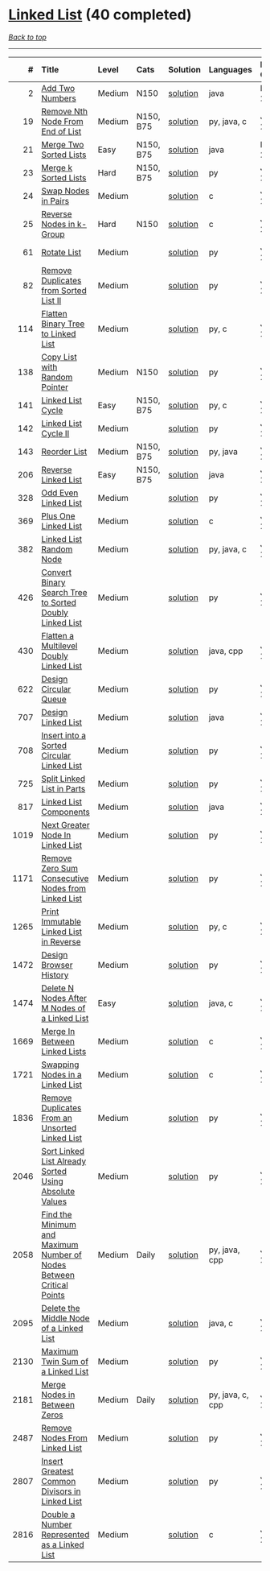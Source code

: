 # [Linked List](<https://leetcode.com/tag/Linked-List/>) (40 completed)

*[Back to top](<../../README.md>)*

------

|    # | Title                                                                                                                                                                        | Level   | Cats      | Solution                                                                                        | Languages        | Date Complete   |
|-----:|:-----------------------------------------------------------------------------------------------------------------------------------------------------------------------------|:--------|:----------|:------------------------------------------------------------------------------------------------|:-----------------|:----------------|
|    2 | [Add Two Numbers](<https://leetcode.com/problems/add-two-numbers>)                                                                                                           | Medium  | N150      | [solution](<../_2. Add Two Numbers.md>)                                                         | java             | May 22, 2024    |
|   19 | [Remove Nth Node From End of List](<https://leetcode.com/problems/remove-nth-node-from-end-of-list>)                                                                         | Medium  | N150, B75 | [solution](<../_19. Remove Nth Node From End of List.md>)                                       | py, java, c      | Jun 06, 2024    |
|   21 | [Merge Two Sorted Lists](<https://leetcode.com/problems/merge-two-sorted-lists>)                                                                                             | Easy    | N150, B75 | [solution](<../_21. Merge Two Sorted Lists.md>)                                                 | java             | May 22, 2024    |
|   23 | [Merge k Sorted Lists](<https://leetcode.com/problems/merge-k-sorted-lists>)                                                                                                 | Hard    | N150, B75 | [solution](<../_23. Merge k Sorted Lists.md>)                                                   | py               | Jun 17, 2024    |
|   24 | [Swap Nodes in Pairs](<https://leetcode.com/problems/swap-nodes-in-pairs>)                                                                                                   | Medium  |           | [solution](<../_24. Swap Nodes in Pairs.md>)                                                    | c                | Jun 06, 2024    |
|   25 | [Reverse Nodes in k-Group](<https://leetcode.com/problems/reverse-nodes-in-k-group>)                                                                                         | Hard    | N150      | [solution](<../_25. Reverse Nodes in k-Group.md>)                                               | c                | Jun 06, 2024    |
|   61 | [Rotate List](<https://leetcode.com/problems/rotate-list>)                                                                                                                   | Medium  |           | [solution](<../_61. Rotate List.md>)                                                            | py               | Jun 21, 2024    |
|   82 | [Remove Duplicates from Sorted List II](<https://leetcode.com/problems/remove-duplicates-from-sorted-list-ii>)                                                               | Medium  |           | [solution](<../_82. Remove Duplicates from Sorted List II.md>)                                  | py               | Jul 04, 2024    |
|  114 | [Flatten Binary Tree to Linked List](<https://leetcode.com/problems/flatten-binary-tree-to-linked-list>)                                                                     | Medium  |           | [solution](<../_114. Flatten Binary Tree to Linked List.md>)                                    | py, c            | Jun 10, 2024    |
|  138 | [Copy List with Random Pointer](<https://leetcode.com/problems/copy-list-with-random-pointer>)                                                                               | Medium  | N150      | [solution](<../_138. Copy List with Random Pointer.md>)                                         | py               | Jun 27, 2024    |
|  141 | [Linked List Cycle](<https://leetcode.com/problems/linked-list-cycle>)                                                                                                       | Easy    | N150, B75 | [solution](<../_141. Linked List Cycle.md>)                                                     | py, c            | Jun 03, 2024    |
|  142 | [Linked List Cycle II](<https://leetcode.com/problems/linked-list-cycle-ii>)                                                                                                 | Medium  |           | [solution](<../_142. Linked List Cycle II.md>)                                                  | py               | Jun 25, 2024    |
|  143 | [Reorder List](<https://leetcode.com/problems/reorder-list>)                                                                                                                 | Medium  | N150, B75 | [solution](<../_143. Reorder List.md>)                                                          | py, java         | Jun 10, 2024    |
|  206 | [Reverse Linked List](<https://leetcode.com/problems/reverse-linked-list>)                                                                                                   | Easy    | N150, B75 | [solution](<../_206. Reverse Linked List.md>)                                                   | java             | Jun 27, 2024    |
|  328 | [Odd Even Linked List](<https://leetcode.com/problems/odd-even-linked-list>)                                                                                                 | Medium  |           | [solution](<../_328. Odd Even Linked List.md>)                                                  | py               | Jun 21, 2024    |
|  369 | [Plus One Linked List](<https://leetcode.com/problems/plus-one-linked-list>)                                                                                                 | Medium  |           | [solution](<../_369. Plus One Linked List.md>)                                                  | c                | Jul 04, 2024    |
|  382 | [Linked List Random Node](<https://leetcode.com/problems/linked-list-random-node>)                                                                                           | Medium  |           | [solution](<../_382. Linked List Random Node.md>)                                               | py, java, c      | Jun 21, 2024    |
|  426 | [Convert Binary Search Tree to Sorted Doubly Linked List](<https://leetcode.com/problems/convert-binary-search-tree-to-sorted-doubly-linked-list>)                           | Medium  |           | [solution](<../_426. Convert Binary Search Tree to Sorted Doubly Linked List.md>)               | py               | Jun 11, 2024    |
|  430 | [Flatten a Multilevel Doubly Linked List](<https://leetcode.com/problems/flatten-a-multilevel-doubly-linked-list>)                                                           | Medium  |           | [solution](<../_430. Flatten a Multilevel Doubly Linked List.md>)                               | java, cpp        | Jun 26, 2024    |
|  622 | [Design Circular Queue](<https://leetcode.com/problems/design-circular-queue>)                                                                                               | Medium  |           | [solution](<../_622. Design Circular Queue.md>)                                                 | py               | Jul 05, 2024    |
|  707 | [Design Linked List](<https://leetcode.com/problems/design-linked-list>)                                                                                                     | Medium  |           | [solution](<../_707. Design Linked List.md>)                                                    | java             | Jun 21, 2024    |
|  708 | [Insert into a Sorted Circular Linked List](<https://leetcode.com/problems/insert-into-a-sorted-circular-linked-list>)                                                       | Medium  |           | [solution](<../_708. Insert into a Sorted Circular Linked List.md>)                             | py               | Jun 21, 2024    |
|  725 | [Split Linked List in Parts](<https://leetcode.com/problems/split-linked-list-in-parts>)                                                                                     | Medium  |           | [solution](<../_725. Split Linked List in Parts.md>)                                            | py               | Jun 21, 2024    |
|  817 | [Linked List Components](<https://leetcode.com/problems/linked-list-components>)                                                                                             | Medium  |           | [solution](<../_817. Linked List Components.md>)                                                | java             | Jul 04, 2024    |
| 1019 | [Next Greater Node In Linked List](<https://leetcode.com/problems/next-greater-node-in-linked-list>)                                                                         | Medium  |           | [solution](<../_1019. Next Greater Node In Linked List.md>)                                     | py               | Jun 21, 2024    |
| 1171 | [Remove Zero Sum Consecutive Nodes from Linked List](<https://leetcode.com/problems/remove-zero-sum-consecutive-nodes-from-linked-list>)                                     | Medium  |           | [solution](<../_1171. Remove Zero Sum Consecutive Nodes from Linked List.md>)                   | py               | Jun 15, 2024    |
| 1265 | [Print Immutable Linked List in Reverse](<https://leetcode.com/problems/print-immutable-linked-list-in-reverse>)                                                             | Medium  |           | [solution](<../_1265. Print Immutable Linked List in Reverse.md>)                               | py, c            | Jun 06, 2024    |
| 1472 | [Design Browser History](<https://leetcode.com/problems/design-browser-history>)                                                                                             | Medium  |           | [solution](<../_1472. Design Browser History.md>)                                               | py               | Jul 05, 2024    |
| 1474 | [Delete N Nodes After M Nodes of a Linked List](<https://leetcode.com/problems/delete-n-nodes-after-m-nodes-of-a-linked-list>)                                               | Easy    |           | [solution](<../_1474. Delete N Nodes After M Nodes of a Linked List.md>)                        | java, c          | Jun 06, 2024    |
| 1669 | [Merge In Between Linked Lists](<https://leetcode.com/problems/merge-in-between-linked-lists>)                                                                               | Medium  |           | [solution](<../_1669. Merge In Between Linked Lists.md>)                                        | c                | Jun 24, 2024    |
| 1721 | [Swapping Nodes in a Linked List](<https://leetcode.com/problems/swapping-nodes-in-a-linked-list>)                                                                           | Medium  |           | [solution](<../_1721. Swapping Nodes in a Linked List.md>)                                      | c                | Jun 06, 2024    |
| 1836 | [Remove Duplicates From an Unsorted Linked List](<https://leetcode.com/problems/remove-duplicates-from-an-unsorted-linked-list>)                                             | Medium  |           | [solution](<../_1836. Remove Duplicates From an Unsorted Linked List.md>)                       | py               | Jul 04, 2024    |
| 2046 | [Sort Linked List Already Sorted Using Absolute Values](<https://leetcode.com/problems/sort-linked-list-already-sorted-using-absolute-values>)                               | Medium  |           | [solution](<../_2046. Sort Linked List Already Sorted Using Absolute Values.md>)                | py               | Jul 04, 2024    |
| 2058 | [Find the Minimum and Maximum Number of Nodes Between Critical Points](<https://leetcode.com/problems/find-the-minimum-and-maximum-number-of-nodes-between-critical-points>) | Medium  | Daily     | [solution](<../_2058. Find the Minimum and Maximum Number of Nodes Between Critical Points.md>) | py, java, cpp    | Jul 04, 2024    |
| 2095 | [Delete the Middle Node of a Linked List](<https://leetcode.com/problems/delete-the-middle-node-of-a-linked-list>)                                                           | Medium  |           | [solution](<../_2095. Delete the Middle Node of a Linked List.md>)                              | java, c          | Jun 06, 2024    |
| 2130 | [Maximum Twin Sum of a Linked List](<https://leetcode.com/problems/maximum-twin-sum-of-a-linked-list>)                                                                       | Medium  |           | [solution](<../_2130. Maximum Twin Sum of a Linked List.md>)                                    | py               | Jun 20, 2024    |
| 2181 | [Merge Nodes in Between Zeros](<https://leetcode.com/problems/merge-nodes-in-between-zeros>)                                                                                 | Medium  | Daily     | [solution](<../_2181. Merge Nodes in Between Zeros.md>)                                         | py, java, c, cpp | Jul 03, 2024    |
| 2487 | [Remove Nodes From Linked List](<https://leetcode.com/problems/remove-nodes-from-linked-list>)                                                                               | Medium  |           | [solution](<../_2487. Remove Nodes From Linked List.md>)                                        | py               | Jun 11, 2024    |
| 2807 | [Insert Greatest Common Divisors in Linked List](<https://leetcode.com/problems/insert-greatest-common-divisors-in-linked-list>)                                             | Medium  |           | [solution](<../_2807. Insert Greatest Common Divisors in Linked List.md>)                       | py               | Jun 12, 2024    |
| 2816 | [Double a Number Represented as a Linked List](<https://leetcode.com/problems/double-a-number-represented-as-a-linked-list>)                                                 | Medium  |           | [solution](<../_2816. Double a Number Represented as a Linked List.md>)                         | c                | Jul 04, 2024    |